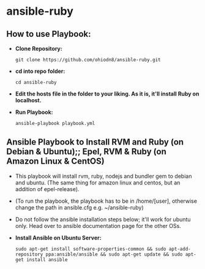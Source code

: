 # ansible-ruby

## How to use Playbook:

* <b>Clone Repository:</b> 
  <pre><code>git clone https://github.com/ohiodn8/ansible-ruby.git</code></pre>
  
* <b>cd into repo folder:</b>
  <pre><code>cd ansible-ruby</code></pre>
  
* <b>Edit the hosts file in the folder to your liking. As it is, it'll install Ruby on localhost.</b>  
  
* <b>Run Playbook:</b>
  <pre><code>ansible-playbook playbook.yml</code></pre>



## Ansible Playbook to Install RVM and Ruby (on Debian & Ubuntu);; Epel, RVM & Ruby (on Amazon Linux & CentOS)

* This playbook will install rvm, ruby, nodejs and bundler gem to debian and ubuntu. (The same thing for amazon linux and centos, but an addition of epel-release).

* (To run the playbook, the playbook has to be in /home/[user], otherwise change the path in ansible.cfg e.g. ~/ansible-ruby)

* Do not follow the ansible installation steps below; it'll work for ubuntu only. Head over to ansible documentation page for the other OSs.

* <b>Install Ansible on Ubuntu Server: </b>
  <pre><code>sudo apt-get install software-properties-common && sudo apt-add-repository ppa:ansible/ansible && sudo apt-get update && sudo apt-get install ansible</code></pre>
